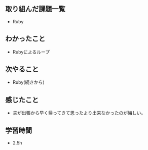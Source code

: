 ## 取り組んだ課題一覧
- Ruby

## わかったこと
-  Rubyによるループ

## 次やること
-  Ruby(続きから)

## 感じたこと
-  夫が出張から早く帰ってきて思ったより出来なかったのが悔しい。

## 学習時間
- 2.5h